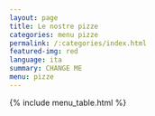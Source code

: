 ```yaml
---
layout: page
title: Le nostre pizze
categories: menu pizze
permalink: /:categories/index.html
featured-img: red
language: ita
summary: CHANGE ME
menu: pizze
---
```


{% include menu_table.html %}